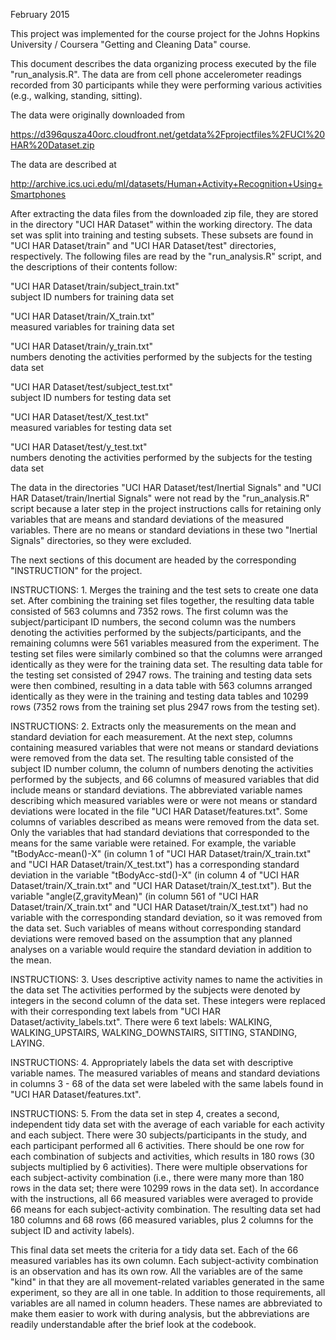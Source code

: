 February 2015

This project was implemented for the course project for the Johns Hopkins University / Coursera "Getting and Cleaning Data" course.

This document describes the data organizing process executed by the file "run_analysis.R".  The data are from cell phone accelerometer readings recorded from 30 participants while they were performing various activities (e.g., walking, standing, sitting).

The data were originally downloaded from 

https://d396qusza40orc.cloudfront.net/getdata%2Fprojectfiles%2FUCI%20HAR%20Dataset.zip 

The data are described at 

http://archive.ics.uci.edu/ml/datasets/Human+Activity+Recognition+Using+Smartphones

After extracting the data files from the downloaded zip file, they are stored in the directory "UCI HAR Dataset" within the working directory.  The data set was split into training and testing subsets.  These subsets are found in "UCI HAR Dataset/train" and "UCI HAR Dataset/test" directories, respectively.  The following files are read by the "run_analysis.R" script, and the descriptions of their contents follow:

"UCI HAR Dataset/train/subject_train.txt"	
subject ID numbers for training data set

"UCI HAR Dataset/train/X_train.txt"		    
measured variables for training data set

"UCI HAR Dataset/train/y_train.txt"		    
numbers denoting the activities performed by the subjects for the testing data set

"UCI HAR Dataset/test/subject_test.txt"		
subject ID numbers for testing data set

"UCI HAR Dataset/test/X_test.txt"		      
measured variables for testing data set

"UCI HAR Dataset/test/y_test.txt"		      
numbers denoting the activities performed by the subjects for the testing data set

The data in the directories "UCI HAR Dataset/test/Inertial Signals" and "UCI HAR Dataset/train/Inertial Signals" were not read by the "run_analysis.R" script because a later step in the project instructions calls for retaining only variables that are means and standard deviations of the measured variables.  There are no means or standard deviations in these two "Inertial Signals" directories, so they were excluded.


The next sections of this document are headed by the corresponding "INSTRUCTION" for the project.

INSTRUCTIONS:  1. Merges the training and the test sets to create one data set.
After combining the training set files together, the resulting data table consisted of 563 columns and 7352 rows.  The first column was the subject/participant ID numbers, the second column was the numbers denoting the activities performed by the subjects/participants, and the remaining columns were 561 variables measured from the experiment.  The testing set files were similarly combined so that the columns were arranged identically as they were for the training data set.  The resulting data table for the testing set consisted of 2947 rows.  The training and testing data sets were then combined, resulting in a data table with 563 columns arranged identically as they were in the training and testing data tables and 10299 rows (7352 rows from the training set plus 2947 rows from the testing set).


INSTRUCTIONS:  2. Extracts only the measurements on the mean and standard deviation for each measurement. 
At the next step, columns containing measured variables that were not means or standard deviations were removed from the data set.  The resulting table consisted of the subject ID number column, the column of numbers denoting the activities performed by the subjects, and 66 columns of measured variables that did include means or standard deviations.  The abbreviated variable names describing which measured variables were or were not means or standard deviations were located in the file "UCI HAR Dataset/features.txt".  Some columns of variables described as means were removed from the data set.  Only the variables that had standard deviations that corresponded to the means for the same variable were retained.  For example, the variable "tBodyAcc-mean()-X" (in column 1 of "UCI HAR Dataset/train/X_train.txt" and "UCI HAR Dataset/train/X_test.txt") has a corresponding standard deviation in the variable "tBodyAcc-std()-X" (in column 4 of "UCI HAR Dataset/train/X_train.txt" and "UCI HAR Dataset/train/X_test.txt").  But the variable "angle(Z,gravityMean)" (in column 561 of "UCI HAR Dataset/train/X_train.txt" and "UCI HAR Dataset/train/X_test.txt") had no variable with the corresponding standard deviation, so it was removed from the data set.  Such variables of means without corresponding standard deviations were removed based on the assumption that any planned analyses on a variable would require the standard deviation in addition to the mean.


INSTRUCTIONS:  3. Uses descriptive activity names to name the activities in the data set
The activities performed by the subjects were denoted by integers in the second column of the data set.  These integers were replaced with their corresponding text labels from "UCI HAR Dataset/activity_labels.txt".  There were 6 text labels:  WALKING, WALKING_UPSTAIRS, WALKING_DOWNSTAIRS, SITTING, STANDING, LAYING.


INSTRUCTIONS:  4. Appropriately labels the data set with descriptive variable names. 
The measured variables of means and standard deviations in columns 3 - 68 of the data set were labeled with the same labels found in "UCI HAR Dataset/features.txt".


INSTRUCTIONS:  5. From the data set in step 4, creates a second, independent tidy data set with the average of each variable for each activity and each subject. 
There were 30 subjects/participants in the study, and each participant performed all 6 activities.  There should be one row for each combination of subjects and activities, which results in 180 rows (30 subjects multiplied by 6 activities).  There were multiple observations for each subject-activity combination (i.e., there were many more than 180 rows in the data set; there were 10299 rows in the data set).  In accordance with the instructions, all 66 measured variables were averaged to provide 66 means for each subject-activity combination.  The resulting data set had 180 columns and 68 rows (66 measured variables, plus 2 columns for the subject ID and activity labels).

This final data set meets the criteria for a tidy data set.  Each of the 66 measured variables has its own column.  Each subject-activity combination is an observation and has its own row.  All the variables are of the same "kind" in that they are all movement-related variables generated in the same experiment, so they are all in one table.  In addition to those requirements, all variables are all named in column headers.  These names are abbreviated to make them easier to work with during analysis, but the abbreviations are readily understandable after the brief look at the codebook.
